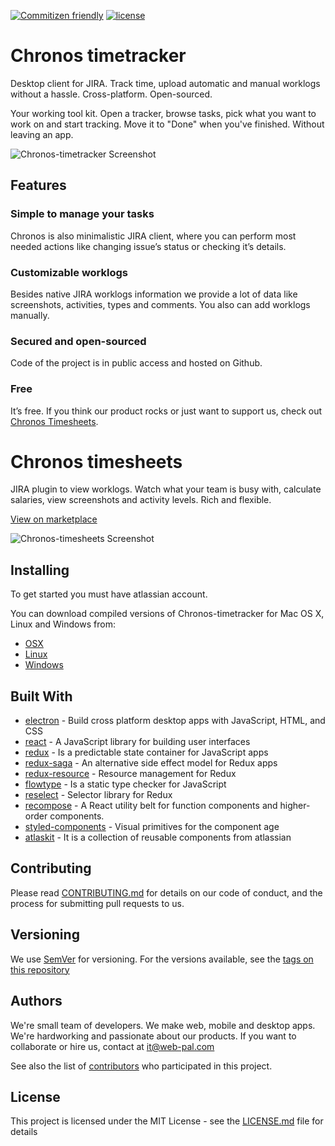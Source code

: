 [![Commitizen friendly](https://img.shields.io/badge/commitizen-friendly-brightgreen.svg)](http://commitizen.github.io/cz-cli/)
[![license](https://img.shields.io/github/license/desktop/desktop.svg?style=flat-square)](https://github.com/web-pal/chronos-timetracker/blob/master/LICENSE)

# Chronos timetracker

Desktop client for JIRA. Track time, upload automatic and manual worklogs without a hassle.
Cross-platform. Open-sourced.

Your working tool kit. Open a tracker, browse tasks, pick what you want to work on and start
tracking. Move it to "Done" when you've finished. Without leaving an app.

![Chronos-timetracker Screenshot](https://chronos.web-pal.com/static/chronos-screenshot.eafbd89a.png)

## Features

### Simple to manage your tasks
Chronos is also minimalistic JIRA client, where you can perform most needed actions like changing
issue’s status or checking it’s details.

### Customizable worklogs
Besides native JIRA worklogs information we provide a lot of data like screenshots,
activities, types and comments. You also can add worklogs manually.

### Secured and open-sourced
Code of the project is in public access and hosted on Github.

### Free
It’s free. If you think our product rocks or just want to support us, check out
[Chronos Timesheets][marketplace].

# Chronos timesheets

JIRA plugin to view worklogs. Watch what your team is busy with, calculate salaries, view
screenshots and activity levels. Rich and flexible.

[View on marketplace][marketplace]

![Chronos-timesheets Screenshot](https://chronos.web-pal.com/static/calendar-view.6baf2267.png)

## Installing

To get started you must have atlassian account.

You can download compiled versions of Chronos-timetracker for Mac OS X, Linux and Windows from:
* [OSX][OSX]
* [Linux][Linux]
* [Windows][Windows]


## Built With

* [electron][electron] - Build cross platform desktop apps with JavaScript, HTML, and CSS
* [react][react] - A JavaScript library for building user interfaces
* [redux][redux] - Is a predictable state container for JavaScript apps
* [redux-saga][redux-saga] - An alternative side effect model for Redux apps
* [redux-resource][redux-resource] - Resource management for Redux
* [flowtype][flowtype] - Is a static type checker for JavaScript
* [reselect][reselect] - Selector library for Redux
* [recompose][recompose] - A React utility belt for function components and higher-order components.
* [styled-components][styled-components] - Visual primitives for the component age
* [atlaskit][atlaskit] - It is a collection of reusable components from atlassian


## Contributing

Please read [CONTRIBUTING.md][contributing] for details on our code of conduct, and the process
for submitting pull requests to us.

## Versioning

We use [SemVer][SemVer] for versioning. For the versions available, see the [tags on this repository][tags]

## Authors

We're small team of developers. We make web, mobile and
desktop apps. We're hardworking and passionate about our products.
If you want to collaborate or hire us, contact at [it@web-pal.com](mailto:it@web-pal.com)

See also the list of [contributors][contributors] who participated in this project.

## License

This project is licensed under the MIT License - see the [LICENSE.md](LICENSE.md) file for details


[OSX]: https://chronos-api.web-pal.com/release/dmg
[Linux]: https://chronos-api.web-pal.com/release/AppImage
[Windows]: https://chronos-api.web-pal.com/release/exe
[marketplace]: https://marketplace.atlassian.com/plugins/jira-chronos/cloud/overview

[SemVer]: http://semver.org/
[tags]: https://github.com/web-pal/chronos-timetracker/tags
[contributors]: https://github.com/web-pal/chronos-timetracker/contributors
[contributing]: https://github.com/web-pal/chronos-timetracker/blob/master/CONTRIBUTING.md

[electron]: https://electronjs.org/
[react]: https://reactjs.org/
[redux]: http://redux.js.org
[recompose]: https://github.com/acdlite/recompose
[redux-saga]: https://github.com/redux-saga/redux-saga
[redux-resource]: https://github.com/jmeas/redux-resource
[reselect]: https://github.com/reactjs/reselect
[styled-components]: https://www.styled-components.com
[flowtype]: https://flow.org/
[atlaskit]: https://bitbucket.org/atlassian/atlaskit
